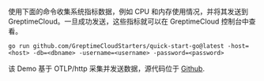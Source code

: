 
使用下面的命令收集系统指标数据，例如 CPU 和内存使用情况，并将其发送到 GreptimeCloud。一旦成功发送，这些指标就可以在 GreptimeCloud 控制台中查看。

```shell
go run github.com/GreptimeCloudStarters/quick-start-go@latest -host=<host> -db=<dbname> -username=<username> -password=<password>
```
该 Demo 基于 OTLP/http 采集并发送数据，源代码位于 [Github](https://github.com/GreptimeCloudStarters/quick-start-go).
